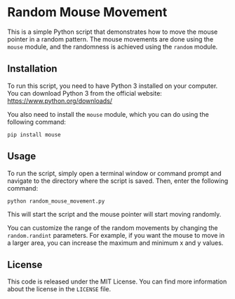 # Random Mouse Movement

This is a simple Python script that demonstrates how to move the mouse pointer in a random pattern. The mouse movements are done using the `mouse` module, and the randomness is achieved using the `random` module.

## Installation

To run this script, you need to have Python 3 installed on your computer. You can download Python 3 from the official website: https://www.python.org/downloads/

You also need to install the `mouse` module, which you can do using the following command:

```
pip install mouse
```

## Usage

To run the script, simply open a terminal window or command prompt and navigate to the directory where the script is saved. Then, enter the following command:

```
python random_mouse_movement.py
```

This will start the script and the mouse pointer will start moving randomly.

You can customize the range of the random movements by changing the `random.randint` parameters. For example, if you want the mouse to move in a larger area, you can increase the maximum and minimum x and y values.

## License

This code is released under the MIT License. You can find more information about the license in the `LICENSE` file.
